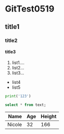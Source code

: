 # GitTest0519
## title1
### title2
#### title3

1. list1....
2. list2...
3. list3...

- list4
- list5

``` python
print('123')
``` 

``` sql
select * from text;
```
Name|Age|Height
---:|---|---
Nicole|32|166
